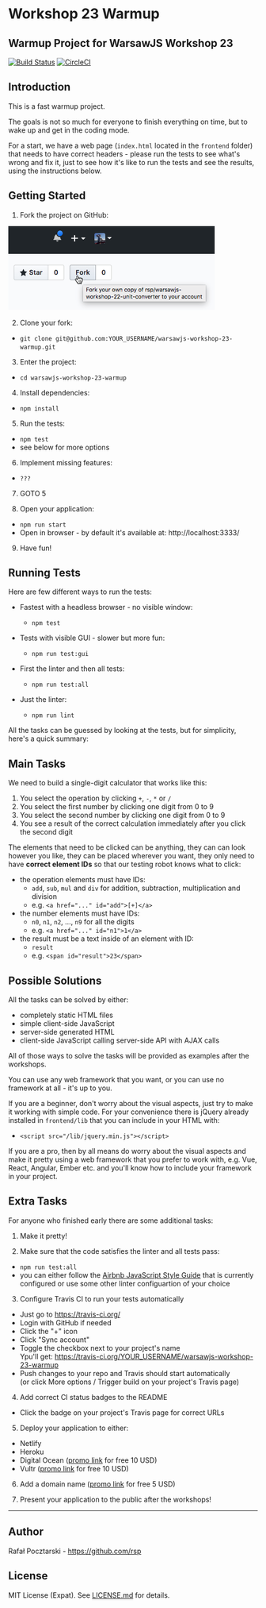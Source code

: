 Workshop 23 Warmup
=
Warmup Project for WarsawJS Workshop 23
-
[![Build Status](https://travis-ci.org/rsp/warsawjs-workshop-23-warmup.svg?branch=master)](https://travis-ci.org/rsp/warsawjs-workshop-23-warmup)
[![CircleCI](https://circleci.com/gh/rsp/warsawjs-workshop-23-warmup.svg?style=svg)](https://circleci.com/gh/rsp/warsawjs-workshop-23-warmup)

Introduction
-
This is a fast warmup project.

The goals is not so much for everyone to finish everything on time, but to wake up and get in the coding mode.

For a start, we have a web page (`index.html` located in the `frontend` folder)
that needs to have correct headers - please run the tests to see what's wrong and fix it,
just to see how it's like to run the tests and see the results, using the instructions below.

Getting Started
-
1. Fork the project on GitHub:

![Click the Fork button](fork.png)

2. Clone your fork:
  - `git clone git@github.com:YOUR_USERNAME/warsawjs-workshop-23-warmup.git`

3. Enter the project:
  - `cd warsawjs-workshop-23-warmup`

4. Install dependencies:
  - `npm install`

5. Run the tests:
  - `npm test`
  - see below for more options

6. Implement missing features:
  - `???`

7. GOTO 5

8. Open your application:
  - `npm run start`
  - Open in browser - by default it's available at: http://localhost:3333/

9. Have fun!

Running Tests
-
Here are few different ways to run the tests:

- Fastest with a headless browser - no visible window:
  - `npm test`

- Tests with visible GUI - slower but more fun:
  - `npm run test:gui`

- First the linter and then all tests:
  - `npm run test:all`

- Just the linter:
  - `npm run lint`

All the tasks can be guessed by looking at the tests, but for simplicity, here's a quick summary:

Main Tasks
-
We need to build a single-digit calculator that works like this:

1. You select the operation by clicking `+`, `-`, `*` or `/`
2. You select the first number by clicking one digit from 0 to 9
3. You select the second number by clicking one digit from 0 to 9
4. You see a result of the correct calculation immediately after you click the second digit

The elements that need to be clicked can be anything, they can can look however you like,
they can be placed wherever you want, they only need to have **correct element IDs**
so that our testing robot knows what to click:

- the operation elements must have IDs:
  - `add`, `sub`, `mul` and `div` for addition, subtraction, multiplication and division
  - e.g. `<a href="..." id="add">[+]</a>`
- the number elements must have IDs:
  - `n0`, `n1`, `n2`, ..., `n9` for all the digits
  - e.g. `<a href="..." id="n1">1</a>`
- the result must be a text inside of an element with ID:
  - `result`
  - e.g. `<span id="result">23</span>`

Possible Solutions
-
All the tasks can be solved by either:

- completely static HTML files
- simple client-side JavaScript
- server-side generated HTML
- client-side JavaScript calling server-side API with AJAX calls

All of those ways to solve the tasks will be provided as examples after the workshops.

You can use any web framework that you want, or you can use no framework at all - it's up to you.

If you are a beginner, don't worry about the visual aspects, just try to make it working
with simple code.
For your convenience there is jQuery already installed in `frontend/lib` that you can include in your HTML
with:
- `<script src="/lib/jquery.min.js"></script>`

If you are a pro, then by all means do worry about the visual aspects and make it pretty
using a web framework that you prefer to work with, e.g. Vue, React, Angular, Ember etc.
and you'll know how to include your framework in your project.

Extra Tasks
-
For anyone who finished early there are some additional tasks:

1. Make it pretty!

2. Make sure that the code satisfies the linter and all tests pass:
  - `npm run test:all`
  - you can either follow the [Airbnb JavaScript Style Guide](https://github.com/airbnb/javascript) that is currently configured or use some other linter configuartion of your choice

3. Configure Travis CI to run your tests automatically
  - Just go to https://travis-ci.org/
  - Login with GitHub if needed
  - Click the "+" icon
  - Click "Sync account"
  - Toggle the checkbox next to your project's name<br>Ypu'll get: https://travis-ci.org/YOUR_USERNAME/warsawjs-workshop-23-warmup
  - Push changes to your repo and Travis should start automatically<br>(or click More options / Trigger build on your project's Travis page)

4. Add correct CI status badges to the README
  - Click the badge on your project's Travis page for correct URLs

5. Deploy your application to either:
  - Netlify
  - Heroku
  - Digital Ocean ([promo link](https://m.do.co/c/64b6b577b3de) for free 10 USD)
  - Vultr ([promo link](https://www.vultr.com/?ref=7107329) for free 10 USD)

6. Add a domain name ([promo link](http://www.dynadot.com/?s8w657UD6gy7z6h) for free 5 USD)

7. Present your application to the public after the workshops!

---

Author
-
Rafał Pocztarski - https://github.com/rsp

License
-
MIT License (Expat). See [LICENSE.md](LICENSE.md) for details.
